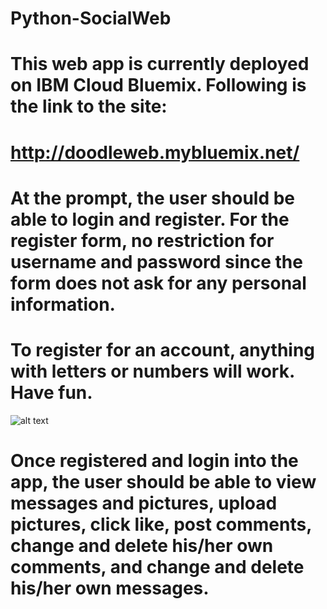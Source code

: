 # Python-SocialWeb
# This web app is currently deployed on IBM Cloud Bluemix. Following is the link to the site:
# http://doodleweb.mybluemix.net/
# At the prompt, the user should be able to login and register. For the register form, no restriction for username and password since the form does not ask for any personal information. 
# To register for an account, anything with letters or numbers will work. Have fun.
![alt text](https://www.copytrans.net/blog/wp-content/uploads/sites/3/2018/05/incorrect-password-meme-780x439.jpg)
# Once registered and login into the app, the user should be able to view messages and pictures, upload pictures, click like, post comments, change and delete his/her own comments, and change and delete his/her own messages.
